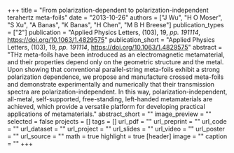 +++
title = "From polarization-dependent to polarization-independent terahertz meta-foils"
date = "2013-10-26"
authors = ["J Wu", "H O Moser", "S Xu", "A Banas", "K Banas", "H Chen", "M B H Breese"]
publication_types = ["2"]
publication = "Applied Physics Letters, (103), 19, _pp. 191114_, https://doi.org/10.1063/1.4829575"
publication_short = "Applied Physics Letters, (103), 19, _pp. 191114_, https://doi.org/10.1063/1.4829575"
abstract = "THz meta-foils have been introduced as an electromagnetic metamaterial, and their properties depend only on the geometric structure and the metal. Upon showing that conventional parallel-string meta-foils exhibit a strong polarization dependence, we propose and manufacture crossed meta-foils and demonstrate experimentally and numerically that their transmission spectra are polarization-independent. In this way, polarization-independent, all-metal, self-supported, free-standing, left-handed metamaterials are achieved, which provide a versatile platform for developing practical applications of metamaterials."
abstract_short = ""
image_preview = ""
selected = false
projects = []
tags = []
url_pdf = ""
url_preprint = ""
url_code = ""
url_dataset = ""
url_project = ""
url_slides = ""
url_video = ""
url_poster = ""
url_source = ""
math = true
highlight = true
[header]
image = ""
caption = ""
+++
